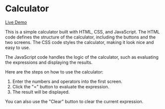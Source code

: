 # Calculator
[Live Demo](https://mihirchandna.github.io/Calculator/)


This is a simple calculator built with HTML, CSS, and JavaScript.
The HTML code defines the structure of the calculator, including the buttons and the two screens.
The CSS code styles the calculator, making it look nice and easy to use.

The JavaScript code handles the logic of the calculator, such as evaluating the expressions and displaying the results.

Here are the steps on how to use the calculator:

1. Enter the numbers and operators into the first screen.
2. Click the "=" button to evaluate the expression.
3. The result will be displayed.

You can also use the "Clear" button to clear the current expression.